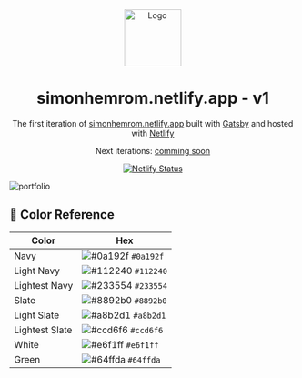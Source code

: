 <div align="center">
  <img alt="Logo" src="https://user-images.githubusercontent.com/69765697/132418682-dc6a88e4-be8e-48d7-9ede-a4f5ee45d034.png" width="100" />
</div>
<h1 align="center">
  simonhemrom.netlify.app - v1
</h1>
<p align="center">
  The first iteration of <a href="https://simonhemrom.netlify.app" target="_blank">simonhemrom.netlify.app</a> built with <a href="https://www.gatsbyjs.org/" target="_blank">Gatsby</a> and hosted with <a href="https://www.netlify.com/" target="_blank">Netlify</a>
</p>
<p align="center">
  Next iterations:
  <a href="https://github.com/devsimonhem" target="_blank">comming soon</a>
</p>
<p align="center">
  <a href="https://app.netlify.com/sites/simonhemrom/deploys" target="_blank">
    <img src="https://api.netlify.com/api/v1/badges/fb00d89d-e76e-4344-8da4-d42a77003adb/deploy-status" alt="Netlify Status" />
  </a>
</p>

![portfolio](https://user-images.githubusercontent.com/69765697/133914812-3564f813-7c10-4eef-8668-2bd9f9e7dacd.png)



## 🎨 Color Reference

| Color          | Hex                                                                |
| -------------- | ------------------------------------------------------------------ |
| Navy           | ![#0a192f](https://via.placeholder.com/10/0a192f?text=+) `#0a192f` |
| Light Navy     | ![#112240](https://via.placeholder.com/10/0a192f?text=+) `#112240` |
| Lightest Navy  | ![#233554](https://via.placeholder.com/10/303C55?text=+) `#233554` |
| Slate          | ![#8892b0](https://via.placeholder.com/10/8892b0?text=+) `#8892b0` |
| Light Slate    | ![#a8b2d1](https://via.placeholder.com/10/a8b2d1?text=+) `#a8b2d1` |
| Lightest Slate | ![#ccd6f6](https://via.placeholder.com/10/ccd6f6?text=+) `#ccd6f6` |
| White          | ![#e6f1ff](https://via.placeholder.com/10/e6f1ff?text=+) `#e6f1ff` |
| Green          | ![#64ffda](https://via.placeholder.com/10/64ffda?text=+) `#64ffda` |
